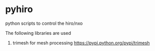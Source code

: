 # pyhiro
python scripts to control the hiro/nxo

The following libraries are used
1) trimesh for mesh processing
https://pypi.python.org/pypi/trimesh
